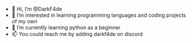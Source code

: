- 👋 Hi, I’m @DarkF4de
- 👀 I’m interested in learning programming languages and coding projects of my own
- 🌱 I’m currently learning python as a beginner
- 📫 You could reach me by adding darkf4de on discord

<!---
DarkF4de/DarkF4de is a ✨ special ✨ repository because its `README.md` (this file) appears on your GitHub profile.
You can click the Preview link to take a look at your changes.
--->
